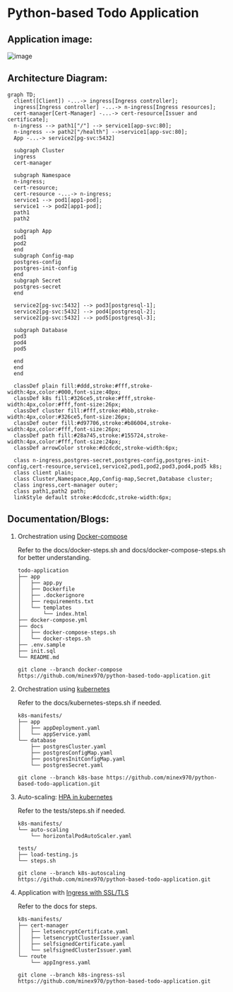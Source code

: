 # Python-based Todo Application

## Application image:
![image](https://github.com/user-attachments/assets/bbc2b989-e468-4e01-aa19-c4061a204126)

## Architecture Diagram:
```mermaid
graph TD;
  client([Client]) -...-> ingress[Ingress controller];
  ingress[Ingress controller] -...-> n-ingress[Ingress resources];
  cert-manager[Cert-Manager] -...-> cert-resource[Issuer and certificate];
  n-ingress --> path1["/"] --> service1[app-svc:80];
  n-ingress --> path2["/health"] -->service1[app-svc:80];
  App -...-> service2[pg-svc:5432]

  subgraph Cluster
  ingress
  cert-manager

  subgraph Namespace
  n-ingress;
  cert-resource;
  cert-resource -...-> n-ingress;
  service1 --> pod1[app1-pod];
  service1 --> pod2[app1-pod];
  path1
  path2

  subgraph App
  pod1
  pod2
  end
  subgraph Config-map
  postgres-config
  postgres-init-config
  end
  subgraph Secret
  postgres-secret
  end

  service2[pg-svc:5432] --> pod3[postgresql-1];
  service2[pg-svc:5432] --> pod4[postgresql-2];
  service2[pg-svc:5432] --> pod5[postgresql-3];

  subgraph Database
  pod3
  pod4
  pod5

  end
  end
  end

  classDef plain fill:#ddd,stroke:#fff,stroke-width:4px,color:#000,font-size:40px;
  classDef k8s fill:#326ce5,stroke:#fff,stroke-width:4px,color:#fff,font-size:26px;
  classDef cluster fill:#fff,stroke:#bbb,stroke-width:4px,color:#326ce5,font-size:26px;
  classDef outer fill:#d97706,stroke:#b86004,stroke-width:4px,color:#fff,font-size:26px;
  classDef path fill:#28a745,stroke:#155724,stroke-width:4px,color:#fff,font-size:24px;
  classDef arrowColor stroke:#dcdcdc,stroke-width:6px;

  class n-ingress,postgres-secret,postgres-config,postgres-init-config,cert-resource,service1,service2,pod1,pod2,pod3,pod4,pod5 k8s;
  class client plain;
  class Cluster,Namespace,App,Config-map,Secret,Database cluster;
  class ingress,cert-manager outer;
  class path1,path2 path;
  linkStyle default stroke:#dcdcdc,stroke-width:6px;
```

## Documentation/Blogs:

1. Orchestration using 
[Docker-compose](https://minex.hashnode.dev/simple-docker-compose-deployment-for-python-based-todo-applications)

    Refer to the docs/docker-steps.sh and docs/docker-compose-steps.sh for better understanding.

    ```
    todo-application
    ├── app
    │   ├── app.py
    │   ├── Dockerfile
    │   ├── .dockerignore
    │   ├── requirements.txt
    │   └── templates
    │       └── index.html
    ├── docker-compose.yml
    ├── docs
    │   ├── docker-compose-steps.sh
    │   └── docker-steps.sh
    ├── .env.sample
    ├── init.sql
    └── README.md
    ```

    ```
    git clone --branch docker-compose https://github.com/minex970/python-based-todo-application.git
    ```

2. Orchestration using [kubernetes](https://minex.hashnode.dev/how-to-deploy-todo-apps-with-kubernetes-a-step-by-step-guide)

    Refer to the docs/kubernetes-steps.sh if needed.

    ```
    k8s-manifests/
    ├── app
    │   ├── appDeployment.yaml
    │   └── appService.yaml
    └── database
        ├── postgresCluster.yaml
        ├── postgresConfigMap.yaml
        ├── postgresInitConfigMap.yaml
        └── postgresSecret.yaml
    ```

    ```
    git clone --branch k8s-base https://github.com/minex970/python-based-todo-application.git
    ```

3. Auto-scaling: [HPA in kubernetes](https://minex.hashnode.dev/how-to-auto-scale-todo-apps-on-kubernetes-for-better-performance)

    Refer to the tests/steps.sh if needed.

    ```
    k8s-manifests/
    └── auto-scaling
        └── horizontalPodAutoScaler.yaml

    tests/
    ├── load-testing.js
    └── steps.sh
    ```

    ```
    git clone --branch k8s-autoscaling https://github.com/minex970/python-based-todo-application.git
    ```

4. Application with [Ingress with SSL/TLS](https://minex.hashnode.dev/securing-todo-apps-implement-kubernetes-ingress-with-ssltls)

    Refer to the docs for steps.
    ```
    k8s-manifests/
    ├── cert-manager
    │   ├── letsencryptCertificate.yaml
    │   ├── letsencryptClusterIssuer.yaml
    │   ├── selfsignedCertificate.yaml
    │   └── selfsignedClusterIssuer.yaml
    └── route
        └── appIngress.yaml
    ```

    ```
    git clone --branch k8s-ingress-ssl https://github.com/minex970/python-based-todo-application.git
    ```
